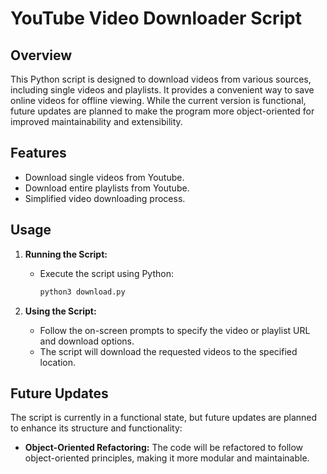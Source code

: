 # YouTube Video Downloader Script

## Overview

This Python script is designed to download videos from various sources, including single videos and playlists. It provides a convenient way to save online videos for offline viewing. While the current version is functional, future updates are planned to make the program more object-oriented for improved maintainability and extensibility.

## Features

- Download single videos from Youtube.
- Download entire playlists from Youtube.
- Simplified video downloading process.

## Usage

1. **Running the Script:**

   - Execute the script using Python:

     ```bash
     python3 download.py
     ```

2. **Using the Script:**

   - Follow the on-screen prompts to specify the video or playlist URL and download options.
   - The script will download the requested videos to the specified location.

## Future Updates

The script is currently in a functional state, but future updates are planned to enhance its structure and functionality:

- **Object-Oriented Refactoring:** The code will be refactored to follow object-oriented principles, making it more modular and maintainable.
